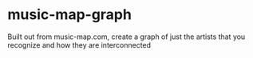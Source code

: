 # music-map-graph
 Built out from music-map.com, create a graph of just the artists that you recognize and how they are interconnected
